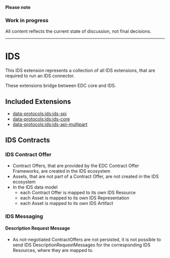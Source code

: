 **Please note**

### Work in progress

All content reflects the current state of discussion, not final decisions.

---

# IDS

This IDS extension represents a collection of all IDS extensions, that are required to run an IDS connector.

These extensions bridge between EDC core and IDS.

## Included Extensions

- [data-protocols:ids:ids-spi](../ids-new/ids-spi/README.md)
- [data-protocols:ids:ids-core](../ids-new/ids-core/README.md)
- [data-protocols:ids:ids-api-multipart](../ids-new/ids-api-multipart-endpoint-v1/README.md)

## IDS Contracts

### IDS Contract Offer

- Contract Offers, that are provided by the EDC Contract Offer Frameworks, are created in the IDS ecosystem
- Assets, that are not part of a Contract Offer, are not created in the IDS ecosystem
- In the IDS data model
    - each Contract Offer is mapped to its own IDS Resource
    - each Asset is mapped to its own IDS Representation
    - each Asset is mapped to its own IDS Artifact

### IDS Messaging

#### Description Request Message

- As not-negotiated ContractOffers are not persisted, it is not possible to send IDS DescriptionRequestMessages for the
  corresponding IDS Resources, where they are mapped to.
